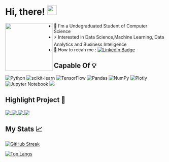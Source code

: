 <h1>
  Hi, there!
  <img src="https://media.giphy.com/media/hvRJCLFzcasrR4ia7z/giphy.gif" width="30px"/>
</h1>

<img align="left" width="150" height="150" src="https://media.giphy.com/media/xT77Y1T0zY1gR5qe5O/giphy.gif"> 


- 🔭 I'm a Undegraduated Student of Computer Science
- ⚡ Interested in Data Science,Machine Learning, Data Analytics and Business Inteligence
- 📩 How to recah me : <a href="https://www.linkedin.com/in/richardo-damarjanan/">
    <img src="https://img.shields.io/badge/LinkedIn-blue?style=for-the-badge&logo=linkedin&logoColor=white" alt="LinkedIn Badge"/>
  </a>


## Capable Of 💡
![Python](https://img.shields.io/badge/Python-3776AB?style=for-the-badge&logo=python&logoColor=white)
![scikit-learn](https://img.shields.io/badge/scikit--learn-%23F7931E.svg?style=for-the-badge&logo=scikit-learn&logoColor=white)
![TensorFlow](https://img.shields.io/badge/TensorFlow-%23FF6F00.svg?style=for-the-badge&logo=TensorFlow&logoColor=white)
![Pandas](https://img.shields.io/badge/pandas-%23150458.svg?style=for-the-badge&logo=pandas&logoColor=white)
![NumPy](https://img.shields.io/badge/numpy-%23013243.svg?style=for-the-badge&logo=numpy&logoColor=white)
![Plotly](https://img.shields.io/badge/Plotly-%233F4F75.svg?style=for-the-badge&logo=plotly&logoColor=white)
![Jupyter Notebook](https://img.shields.io/badge/jupyter-%23FA0F00.svg?style=for-the-badge&logo=jupyter&logoColor=white)
<img src="https://img.shields.io/badge/MySQL-00000F?style=for-the-badge&logo=mysql&logoColor=white" />


 ## Highlight Project 💼
 <a href="https://github.com/richardzefan/Employee-Absenteeism---HR-Department">
  <img align="center" src="https://github-readme-stats.vercel.app/api/pin/?username=richardzefan&repo=Employee-Absenteeism---HR-Department&theme=vision-friendly-dark" />
</a>

<a href="https://github.com/richardzefan/amazon_stock_price_timeseries">
  <img align="center" src="https://github-readme-stats.vercel.app/api/pin/?username=richardzefan&repo=amazon_stock_price_timeseries&theme=vision-friendly-dark" />
</a>
<a href="https://github.com/richardzefan/Project-Machine-Learning-with-Python-Building-Recommender-System">
  <img align="center" src="https://github-readme-stats.vercel.app/api/pin/?username=richardzefan&repo=Project-Machine-Learning-with-Python-Building-Recommender-System&theme=vision-friendly-dark" />
</a>
<a href="https://github.com/richardzefan/Prediksi-Jumlah-Visitor-pada-Barbershop">
  <img align="center" src="https://github-readme-stats.vercel.app/api/pin/?username=richardzefan&repo=Prediksi-Jumlah-Visitor-pada-Barbershop&theme=vision-friendly-dark" />
</a>



## My Stats 📈 
[![GitHub Streak](http://github-readme-streak-stats.herokuapp.com?user=richardzefan&theme=dark&background=000000)](https://git.io/streak-stats)

[![Top Langs](https://github-readme-stats.vercel.app/api/top-langs/?username=richardzefan&layout=compact&theme=vision-friendly-dark)](https://github.com/anuraghazra/github-readme-stats)
 
 
